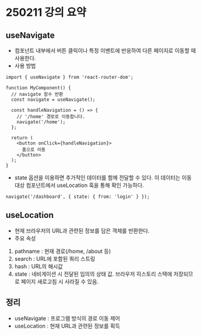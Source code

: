 # 250211 강의 요약

## useNavigate
- 컴포넌트 내부에서 버튼 클릭이나 특정 이벤트에 반응하여 다른 페이지로 이동할 때 사용한다.
- 사용 방법
```
import { useNavigate } from 'react-router-dom';

function MyComponent() {
  // navigate 함수 반환
  const navigate = useNavigate();

  const handleNavigation = () => {
    // '/home' 경로로 이동합니다.
    navigate('/home');
  };

  return (
    <button onClick={handleNavigation}>
      홈으로 이동
    </button>
  );
}
```
- state 옵션을 이용하면 추가적인 데이터를 함께 전달할 수 있다. 이 데이터는 이동 대상 컴포넌트에서 useLocation 훅을 통해 확인 가능하다.
```
navigate('/dashboard', { state: { from: 'login' } });
```

## useLocation
- 현재 브라우저의 URL과 관련된 정보를 담은 객체를 반환한다.
- 주요 속성
1. pathname : 현재 경로(/home, /about 등)
2. search : URL에 포함된 쿼리 스트링
3. hash : URL의 해시값
4. state : 네비게이션 시 전달된 임의의 상태 값. 브라우저 히스토리 스택에 저장되므로 페이지 새로고침 시 사라질 수 있음.


## 정리
- useNavigate : 프로그램 방식의 경로 이동 제어
- useLocation : 현재 URL과 관련된 정보를 획득